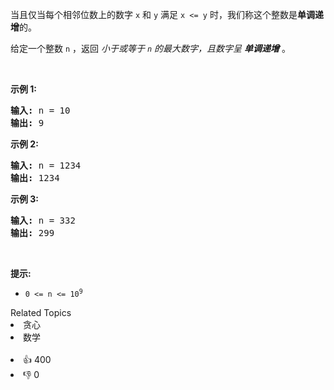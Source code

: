 <p>当且仅当每个相邻位数上的数字&nbsp;<code>x</code>&nbsp;和&nbsp;<code>y</code>&nbsp;满足&nbsp;<code>x &lt;= y</code>&nbsp;时，我们称这个整数是<strong>单调递增</strong>的。</p>

<p>给定一个整数 <code>n</code> ，返回 <em>小于或等于 <code>n</code> 的最大数字，且数字呈 <strong>单调递增</strong></em> 。</p>

<p>&nbsp;</p>

<p><strong>示例 1:</strong></p>

<pre>
<strong>输入:</strong> n = 10
<strong>输出:</strong> 9
</pre>

<p><strong>示例 2:</strong></p>

<pre>
<strong>输入:</strong> n = 1234
<strong>输出:</strong> 1234
</pre>

<p><strong>示例 3:</strong></p>

<pre>
<strong>输入:</strong> n = 332
<strong>输出:</strong> 299
</pre>

<p>&nbsp;</p>

<p><strong>提示:</strong></p>

<ul> 
 <li><code>0 &lt;= n &lt;= 10<sup>9</sup></code></li> 
</ul>

<div><div>Related Topics</div><div><li>贪心</li><li>数学</li></div></div><br><div><li>👍 400</li><li>👎 0</li></div>